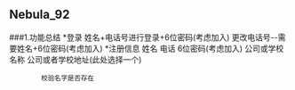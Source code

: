 ## Nebula_92

###1.功能总结
       *登录
            姓名+电话号进行登录+6位密码(考虑加入)
                更改电话号--需要姓名+6位密码(考虑加入)
       *注册信息
            姓名
            电话
            6位密码(考虑加入)
            公司或学校名称
            公司或者学校地址(此处选择一个)
            
            校验名字是否存在
